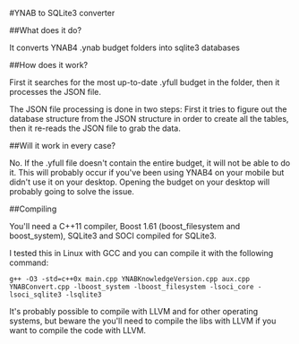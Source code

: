#YNAB to SQLite3 converter 

##What does it do?

It converts YNAB4 .ynab budget folders into sqlite3 databases

##How does it work?

First it searches for the most up-to-date .yfull budget in the folder, then it processes the JSON file.

The JSON file processing is done in two steps: First it tries to figure out the database structure from the JSON structure in order to create all the tables, then it re-reads the JSON file to grab the data.

##Will it work in every case?

No. If the .yfull file doesn't contain the entire budget, it will not be able to do it. This will probably occur if you've been using YNAB4 on your mobile but didn't use it on your desktop. Opening the budget on your desktop will probably going to solve the issue.

##Compiling

You'll need a C++11 compiler, Boost 1.61 (boost\_filesystem and boost\_system), SQLite3 and SOCI compiled for SQLite3.

I tested this in Linux with GCC and you can compile it with the following command:

    g++ -O3 -std=c++0x main.cpp YNABKnowledgeVersion.cpp aux.cpp YNABConvert.cpp -lboost_system -lboost_filesystem -lsoci_core -lsoci_sqlite3 -lsqlite3

It's probably possible to compile with LLVM and for other operating systems, but beware the you'll need to compile the libs with LLVM if you want to compile the code with LLVM.


